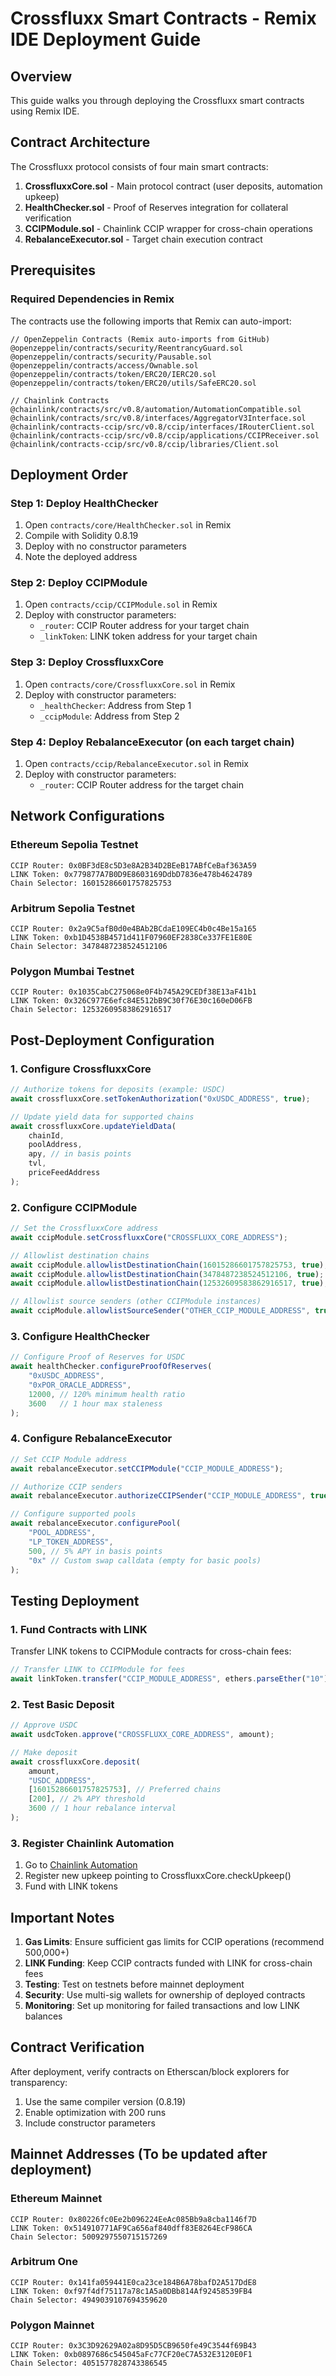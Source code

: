# Crossfluxx Smart Contracts - Remix IDE Deployment Guide

## Overview
This guide walks you through deploying the Crossfluxx smart contracts using Remix IDE.

## Contract Architecture
The Crossfluxx protocol consists of four main smart contracts:

1. **CrossfluxxCore.sol** - Main protocol contract (user deposits, automation upkeep)
2. **HealthChecker.sol** - Proof of Reserves integration for collateral verification
3. **CCIPModule.sol** - Chainlink CCIP wrapper for cross-chain operations
4. **RebalanceExecutor.sol** - Target chain execution contract

## Prerequisites

### Required Dependencies in Remix
The contracts use the following imports that Remix can auto-import:

```solidity
// OpenZeppelin Contracts (Remix auto-imports from GitHub)
@openzeppelin/contracts/security/ReentrancyGuard.sol
@openzeppelin/contracts/security/Pausable.sol
@openzeppelin/contracts/access/Ownable.sol
@openzeppelin/contracts/token/ERC20/IERC20.sol
@openzeppelin/contracts/token/ERC20/utils/SafeERC20.sol

// Chainlink Contracts
@chainlink/contracts/src/v0.8/automation/AutomationCompatible.sol
@chainlink/contracts/src/v0.8/interfaces/AggregatorV3Interface.sol
@chainlink/contracts-ccip/src/v0.8/ccip/interfaces/IRouterClient.sol
@chainlink/contracts-ccip/src/v0.8/ccip/applications/CCIPReceiver.sol
@chainlink/contracts-ccip/src/v0.8/ccip/libraries/Client.sol
```

## Deployment Order

### Step 1: Deploy HealthChecker
1. Open `contracts/core/HealthChecker.sol` in Remix
2. Compile with Solidity 0.8.19
3. Deploy with no constructor parameters
4. Note the deployed address

### Step 2: Deploy CCIPModule
1. Open `contracts/ccip/CCIPModule.sol` in Remix
2. Deploy with constructor parameters:
   - `_router`: CCIP Router address for your target chain
   - `_linkToken`: LINK token address for your target chain

### Step 3: Deploy CrossfluxxCore
1. Open `contracts/core/CrossfluxxCore.sol` in Remix
2. Deploy with constructor parameters:
   - `_healthChecker`: Address from Step 1
   - `_ccipModule`: Address from Step 2

### Step 4: Deploy RebalanceExecutor (on each target chain)
1. Open `contracts/ccip/RebalanceExecutor.sol` in Remix
2. Deploy with constructor parameters:
   - `_router`: CCIP Router address for the target chain

## Network Configurations

### Ethereum Sepolia Testnet
```
CCIP Router: 0x0BF3dE8c5D3e8A2B34D2BEeB17ABfCeBaf363A59
LINK Token: 0x779877A7B0D9E8603169DdbD7836e478b4624789
Chain Selector: 16015286601757825753
```

### Arbitrum Sepolia Testnet
```
CCIP Router: 0x2a9C5afB0d0e4BAb2BCdaE109EC4b0c4Be15a165
LINK Token: 0xb1D4538B4571d411F07960EF2838Ce337FE1E80E
Chain Selector: 3478487238524512106
```

### Polygon Mumbai Testnet
```
CCIP Router: 0x1035CabC275068e0F4b745A29CEDf38E13aF41b1
LINK Token: 0x326C977E6efc84E512bB9C30f76E30c160eD06FB
Chain Selector: 12532609583862916517
```

## Post-Deployment Configuration

### 1. Configure CrossfluxxCore
```javascript
// Authorize tokens for deposits (example: USDC)
await crossfluxxCore.setTokenAuthorization("0xUSDC_ADDRESS", true);

// Update yield data for supported chains
await crossfluxxCore.updateYieldData(
    chainId,
    poolAddress,
    apy, // in basis points
    tvl,
    priceFeedAddress
);
```

### 2. Configure CCIPModule
```javascript
// Set the CrossfluxxCore address
await ccipModule.setCrossfluxxCore("CROSSFLUXX_CORE_ADDRESS");

// Allowlist destination chains
await ccipModule.allowlistDestinationChain(16015286601757825753, true); // Sepolia
await ccipModule.allowlistDestinationChain(3478487238524512106, true);  // Arbitrum Sepolia
await ccipModule.allowlistDestinationChain(12532609583862916517, true); // Polygon Mumbai

// Allowlist source senders (other CCIPModule instances)
await ccipModule.allowlistSourceSender("OTHER_CCIP_MODULE_ADDRESS", true);
```

### 3. Configure HealthChecker
```javascript
// Configure Proof of Reserves for USDC
await healthChecker.configureProofOfReserves(
    "0xUSDC_ADDRESS",
    "0xPOR_ORACLE_ADDRESS",
    12000, // 120% minimum health ratio
    3600   // 1 hour max staleness
);
```

### 4. Configure RebalanceExecutor
```javascript
// Set CCIP Module address
await rebalanceExecutor.setCCIPModule("CCIP_MODULE_ADDRESS");

// Authorize CCIP senders
await rebalanceExecutor.authorizeCCIPSender("CCIP_MODULE_ADDRESS", true);

// Configure supported pools
await rebalanceExecutor.configurePool(
    "POOL_ADDRESS",
    "LP_TOKEN_ADDRESS",
    500, // 5% APY in basis points
    "0x" // Custom swap calldata (empty for basic pools)
);
```

## Testing Deployment

### 1. Fund Contracts with LINK
Transfer LINK tokens to CCIPModule contracts for cross-chain fees:
```javascript
// Transfer LINK to CCIPModule for fees
await linkToken.transfer("CCIP_MODULE_ADDRESS", ethers.parseEther("10"));
```

### 2. Test Basic Deposit
```javascript
// Approve USDC
await usdcToken.approve("CROSSFLUXX_CORE_ADDRESS", amount);

// Make deposit
await crossfluxxCore.deposit(
    amount,
    "USDC_ADDRESS",
    [16015286601757825753], // Preferred chains
    [200], // 2% APY threshold
    3600 // 1 hour rebalance interval
);
```

### 3. Register Chainlink Automation
1. Go to [Chainlink Automation](https://automation.chain.link/)
2. Register new upkeep pointing to CrossfluxxCore.checkUpkeep()
3. Fund with LINK tokens

## Important Notes

1. **Gas Limits**: Ensure sufficient gas limits for CCIP operations (recommend 500,000+)
2. **LINK Funding**: Keep CCIP contracts funded with LINK for cross-chain fees
3. **Testing**: Test on testnets before mainnet deployment
4. **Security**: Use multi-sig wallets for ownership of deployed contracts
5. **Monitoring**: Set up monitoring for failed transactions and low LINK balances

## Contract Verification
After deployment, verify contracts on Etherscan/block explorers for transparency:
1. Use the same compiler version (0.8.19)
2. Enable optimization with 200 runs
3. Include constructor parameters

## Mainnet Addresses (To be updated after deployment)

### Ethereum Mainnet
```
CCIP Router: 0x80226fc0Ee2b096224EeAc085Bb9a8cba1146f7D
LINK Token: 0x514910771AF9Ca656af840dff83E8264EcF986CA
Chain Selector: 5009297550715157269
```

### Arbitrum One
```
CCIP Router: 0x141fa059441E0ca23ce184B6A78bafD2A517DdE8
LINK Token: 0xf97f4df75117a78c1A5a0DBb814Af92458539FB4
Chain Selector: 4949039107694359620
```

### Polygon Mainnet
```
CCIP Router: 0x3C3D92629A02a8D95D5CB9650fe49C3544f69B43
LINK Token: 0xb0897686c545045aFc77CF20eC7A532E3120E0F1
Chain Selector: 4051577828743386545
``` 